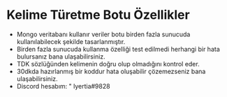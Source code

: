 # Kelime Türetme Botu Özellikler

- Mongo veritabanı kullanır veriler botu birden fazla sunucuda kullanılabilecek şekilde tasarlanmıştır.
- Birden fazla sunucuda kullanma özelliği test edilmedi herhangi bir hata bulursanız bana ulaşabilirsiniz.
- TDK sözlüğünden kelimenin doğru olup olmadığını kontrol eder.
- 30dkda hazırlanmış bir koddur hata oluşabilir çözemezseniz bana ulaşabilirsiniz.
- Discord hesabım: " lyertia#9828
